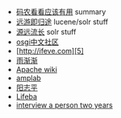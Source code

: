- [码农看看应该有用][1] summary
- [远游即归途][2] lucene/solr stuff
- [源远流长][3] solr stuff
- [osgi中文社区][4]
- [http://ifeve.com][5]
- [雨渐渐][6]
- [Apache wiki][7]
- [amplab][8]
- [阳志平][9]
- [Lifeba][10]
- [interview a person two years][11]



[1]: http://loftor.com/archives/good-for-manong.html
[2]: http://www.abyssss.com/?cat=47
[3]: http://blog.csdn.net/duck_genuine/article/details/6962624
[4]: http://osgi.com.cn/
[5]: http://ifeve.com
[6]: http://www.cnblogs.com/i80386
[7]: https://cwiki.apache.org
[8]: https://amplab.cs.berkeley.edu/software/
[9]: http://www.yangzhiping.com/
[10]: http://www.lifeba.org
[11]: http://mindhacks.cn/2011/11/04/how-to-interview-a-person-for-two-years/

